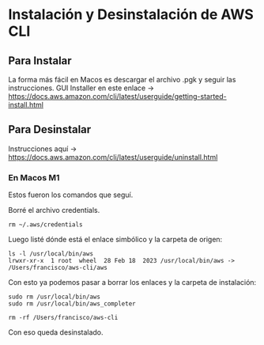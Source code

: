 # Instalación y Desinstalación de AWS CLI

## Para Instalar

La forma más fácil en Macos es descargar el archivo .pgk y seguir las instrucciones. GUI Installer en este enlace -> https://docs.aws.amazon.com/cli/latest/userguide/getting-started-install.html

## Para Desinstalar

Instrucciones aquí -> https://docs.aws.amazon.com/cli/latest/userguide/uninstall.html

### En Macos M1

Estos fueron los comandos que seguí.

Borré el archivo credentials.

```
rm ~/.aws/credentials
```

Luego listé dónde está el enlace simbólico y la carpeta de origen:

```
ls -l /usr/local/bin/aws
lrwxr-xr-x  1 root  wheel  28 Feb 18  2023 /usr/local/bin/aws -> /Users/francisco/aws-cli/aws
```

Con esto ya podemos pasar a borrar los enlaces y la carpeta de instalación:

```
sudo rm /usr/local/bin/aws
sudo rm /usr/local/bin/aws_completer

rm -rf /Users/francisco/aws-cli
```

Con eso queda desinstalado.